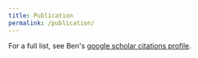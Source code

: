 ```yaml
---
title: Publication
permalink: /publication/
---
```


For a full list, see Ben's [google scholar citations profile](https://scholar.google.com/citations?user=0Cb4mtIAAAAJ).